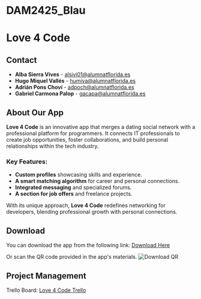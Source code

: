 # DAM2425_Blau

# Love 4 Code

## Contact
- **Alba Sierra Vives** - [alsivi01@alumnatflorida.es](mailto:alsivi01@alumnatflorida.es)
- **Hugo Miquel Vallés** - [humiva@alumnatflorida.es](mailto:humiva@alumnatflorida.es)
- **Adrián Pons Choví** - [adpoch@alumnatflorida.es](mailto:adpoch@alumnatflorida.es)
- **Gabriel Carmona Palop** - [gacapa@alumnatflorida.es](mailto:gacapa@alumnatflorida.es)

## About Our App
**Love 4 Code** is an innovative app that merges a dating social network with a professional platform for programmers. It connects IT professionals to create job opportunities, foster collaborations, and build personal relationships within the tech industry.

### Key Features:
- **Custom profiles** showcasing skills and experience.
- **A smart matching algorithm** for career and personal connections.
- **Integrated messaging** and specialized forums.
- **A section for job offers** and freelance projects.

With its unique approach, **Love 4 Code** redefines networking for developers, blending professional growth with personal connections.

## Download
You can download the app from the following link:
[Download Here](https://linktr.ee/alsivi01?utm_source=linktree_admin_share)

Or scan the QR code provided in the app's materials.
![Download QR](https://i.imgur.com/p0QyHa4.png)



## Project Management
Trello Board: [Love 4 Code Trello](https://trello.com/b/cbzXnrTN)
